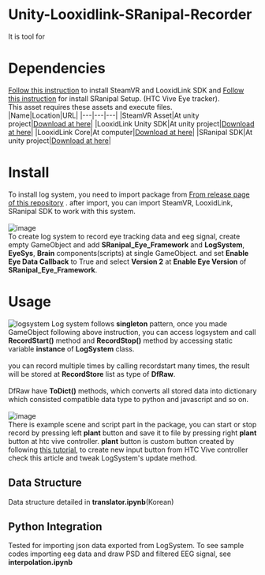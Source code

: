 # Unity-Looxidlink-SRanipal-Recorder
It is tool for 

# Dependencies
[Follow this instruction](https://looxidlabs.github.io/link-sdk/#/getting-started) to install SteamVR and LooxidLink SDK and [Follow this instruction](https://forum.htc.com/topic/5642-sranipal-getting-started-steps/) for install SRanipal Setup. (HTC Vive Eye tracker).<br>
This asset requires these assets and execute files.<br>
|Name|Location|URL|
|---|---|---|
|SteamVR Asset|At unity project|[Download at here](https://assetstore.unity.com/packages/tools/integration/steamvr-plugin-32647)|
|LooxidLink Unity SDK|At unity project|[Download at here](https://github.com/LooxidLabs/link-sdk/releases/)|
|LooxidLink Core|At computer|[Download at here](https://looxidlink.looxidlabs.com/product/looxid-link-core/)|
|SRanipal SDK|At unity project|[Download at here](https://developer.vive.com/resources/vive-sense/eye-and-facial-tracking-sdk/download/latest/)|
# Install
To install log system, you need to import package from [From release page of this repository](https://github.com/dnjstlr555/Unity-Looxidlink-SRanipal-Recorder/releases) . after import, you can import SteamVR, LooxidLink, SRanipal SDK to work with this system.<br><br>
![image](https://user-images.githubusercontent.com/21963949/188419872-bb180f7a-6bcc-4986-84cc-d82773011113.png)<br>
To create log system to record eye tracking data and eeg signal, create empty GameObject and add **SRanipal_Eye_Framework** and **LogSystem**, **EyeSys**, **Brain** components(scripts) at single GameObject. and set **Enable Eye Data Callback** to True and select **Version 2** at **Enable Eye Version** of **SRanipal_Eye_Framework**. <br>
# Usage
![logsystem](https://user-images.githubusercontent.com/21963949/188422657-22c0640b-b8da-4563-9b48-018257e89a13.png)
Log system follows **singleton** pattern, once you made GameObject following above instruction, you can access logsystem and call **RecordStart()** method and **RecordStop()** method by accessing static variable **instance** of **LogSystem** class.<br><br>you can record multiple times by calling recordstart many times, the result will be stored at **RecordStore** list as type of **DfRaw**. <br><br>DfRaw have **ToDict()** methods, which converts all stored data into dictionary which consisted compatible data type to python and javascript and so on.<br><br>
![image](https://user-images.githubusercontent.com/21963949/188426398-4f990c4f-1981-437f-a13c-cbba719396a5.png)<br>
There is example scene and script part in the package, you can start or stop record by pressing left **plant** button and save it to file by pressing right **plant** button at htc vive controller. **plant** button is custom button created by following [this tutorial](https://valvesoftware.github.io/steamvr_unity_plugin/tutorials/SteamVR-Input.html), to create new input button from HTC Vive controller check this article and tweak LogSystem's update method.
## Data Structure
Data structure detailed in **translator.ipynb**(Korean)
## Python Integration
Tested for importing json data exported from LogSystem. To see sample codes importing eeg data and draw PSD and filtered EEG signal, see **interpolation.ipynb**
